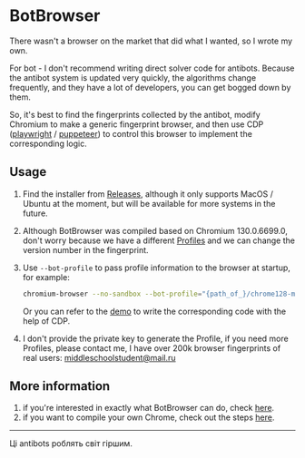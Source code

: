 # BotBrowser

There wasn't a browser on the market that did what I wanted, so I wrote my own.

For bot - I don't recommend writing direct solver code for antibots. Because the antibot system is updated very quickly, the algorithms change frequently, and they have a lot of developers, you can get bogged down by them.

So, it's best to find the fingerprints collected by the antibot, modify Chromium to make a generic fingerprint browser, and then use CDP ([playwright](demo/playwright) / [puppeteer](demo/puppeteer)) to control this browser to implement the corresponding logic.

## Usage

1. Find the installer from [Releases](https://github.com/MiddleSchoolStudent/BotBrowser/releases), although it only supports MacOS / Ubuntu at the moment, but will be available for more systems in the future.
2. Although BotBrowser was compiled based on Chromium 130.0.6699.0, don't worry because we have a different [Profiles](profiles) and we can change the version number in the fingerprint.
3. Use `--bot-profile` to pass profile information to the browser at startup, for example:

   ```bash
   chromium-browser --no-sandbox --bot-profile="{path_of_}/chrome128-macarm.enc"
   ```

   Or you can refer to the [demo](demo) to write the corresponding code with the help of CDP.

4. I don't provide the private key to generate the Profile, if you need more Profiles, please contact me, I have over 200k browser fingerprints of real users: middleschoolstudent@mail.ru

## More information

1. if you're interested in exactly what BotBrowser can do, check [here](profiles#features).
2. if you want to compile your own Chrome, check out the steps [here](build).

---

Ці antibots роблять світ гіршим.
